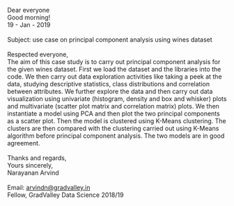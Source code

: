 Dear everyone <br>
Good morning! <br>
19 - Jan - 2019 <br>
<br>
Subject: use case on principal component analysis using wines dataset
<br>
<br>
Respected everyone, <br>
The aim of this case study is to carry out principal component analysis for the given wines dataset. First we load the dataset and the 
libraries into the code. We then carry out data exploration activities like taking a peek at the data, studying descriptive statistics, 
class distributions and correlation between attributes. We further explore the data and then carry out data visualization using univariate
(histogram, density and box and whisker) plots and multivariate (scatter plot matrix and correlation matrix) plots. We then instantiate 
a model using PCA and then plot the two principal components as a scatter plot. Then the model is clustered using K-Means clustering. 
The clusters are then compared with the clustering carried out using K-Means algorithm before principal component analysis. The two 
models are in good agreement.
<br>
<br>
Thanks and regards, <br>
Yours sincerely, <br>
Narayanan Arvind <br>
<br>
Email: arvindn@gradvalley.in <br>
Fellow, GradValley Data Science 2018/19

